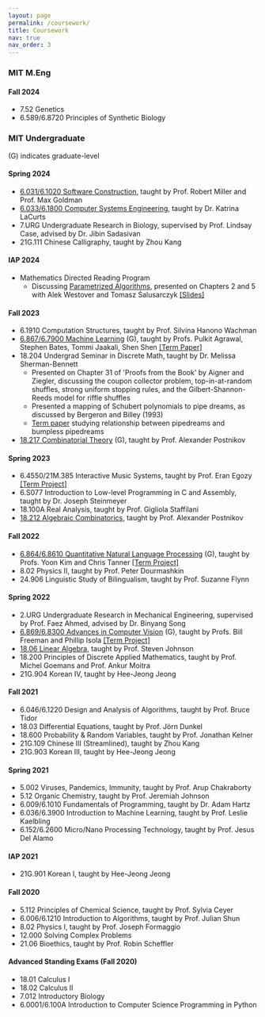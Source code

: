 ```yaml
---
layout: page
permalink: /coursework/
title: Coursework
nav: true
nav_order: 3
---
```


### MIT M.Eng
#### Fall 2024
* 7.52 Genetics
* 6.589/6.8720 Principles of Synthetic Biology

### MIT Undergraduate
(G) indicates graduate-level
#### Spring 2024
* [6.031/6.1020 Software Construction](https://web.mit.edu/6.102/www/sp24/), taught by Prof. Robert Miller and Prof. Max Goldman
* [6.033/6.1800 Computer Systems Engineering](https://web.mit.edu/6.1800/www/), taught by Dr. Katrina LaCurts
* 7.URG Undergraduate Research in Biology, supervised by Prof. Lindsay Case, advised by Dr. Jibin Sadasivan
* 21G.111 Chinese Calligraphy, taught by Zhou Kang

#### IAP 2024
* Mathematics Directed Reading Program
  * Discussing [Parametrized Algorithms](https://books.google.com/books/about/Parameterized_Algorithms.html?id=Frg0CgAAQBAJ&source=kp_book_description), presented on Chapters 2 and 5 with Alek Westover and Tomasz &#x015A;alusarczyk [\[Slides\]](https://saqzhao.github.io/assets/pdf/DRP_2024_Presentation.pdf)

#### Fall 2023
* 6.1910 Computation Structures, taught by Prof. Silvina Hanono Wachman
* [6.867/6.7900 Machine Learning](https://gradml.mit.edu/) (G), taught by Profs. Pulkit Agrawal, Stephen Bates, Tommi Jaakali, Shen Shen [\[Term Paper\]](https://saqzhao.github.io/assets/pdf/6_7900_Term_Paper.pdf)
* 18.204 Undergrad Seminar in Discrete Math, taught by Dr. Melissa Sherman-Bennett
  * Presented on Chapter 31 of 'Proofs from the Book' by Aigner and Ziegler, discussing the coupon collector problem, top-in-at-random shuffles, strong uniform stopping rules, and the Gilbert-Shannon-Reeds model for riffle shuffles
  * Presented a mapping of Schubert polynomials to pipe dreams, as discussed by Bergeron and Billey (1993) 
  * [Term paper](https://saqzhao.github.io/assets/pdf/18_204_Term_Paper.pdf) studying relationship between pipedreams and bumpless pipedreams
* [18.217 Combinatorial Theory](https://math.mit.edu/~apost/courses/18.217/) (G), taught by Prof. Alexander Postnikov

#### Spring 2023
* 6.4550/21M.385 Interactive Music Systems, taught by Prof. Eran Egozy [\[Term Project\]](https://github.com/saqzhao/Mirror-of-21m.385)
* 6.S077 Introduction to Low-level Programming in C and Assembly, taught by Dr. Joseph Steinmeyer
* 18.100A Real Analysis, taught by Prof. Gigliola Staffilani
* [18.212 Algebraic Combinatorics](https://math.mit.edu/~apost/courses/18.212_2023/), taught by Prof. Alexander Postnikov

#### Fall 2022
* [6.864/6.8610 Quantitative Natural Language Processing](https://mit-6861.github.io/) (G), taught by Profs. Yoon Kim and Chris Tanner [\[Term Project\]](https://github.com/saqzhao/Mirror-of-6.8610)
* 8.02 Physics II, taught by Prof. Peter Dourmashkin
* 24.906 Linguistic Study of Bilingualism, taught by Prof. Suzanne Flynn

#### Spring 2022
* 2.URG Undergraduate Research in Mechanical Engineering, supervised by Prof. Faez Ahmed, advised by Dr. Binyang Song
* [6.869/6.8300 Advances in Computer Vision](http://6.869.csail.mit.edu/sp22/index.html) (G), taught by Profs. Bill Freeman and Phillip Isola [\[Term Project\]](https://github.com/emilyzfliu/vis-sounds)
* [18.06 Linear Algebra](https://github.com/mitmath/1806/tree/spring22), taught by Prof. Steven Johnson
* 18.200 Principles of Discrete Applied Mathematics, taught by Prof. Michel Goemans and Prof. Ankur Moitra
* 21G.904 Korean IV, taught by Hee-Jeong Jeong

#### Fall 2021
* 6.046/6.1220 Design and Analysis of Algorithms, taught by Prof. Bruce Tidor
* 18.03 Differential Equations, taught by Prof. Jörn Dunkel
* 18.600 Probability & Random Variables, taught by Prof. Jonathan Kelner
* 21G.109 Chinese III (Streamlined), taught by Zhou Kang
* 21G.903 Korean III, taught by Hee-Jeong Jeong

#### Spring 2021
* 5.002 Viruses, Pandemics, Immunity, taught by Prof. Arup Chakraborty
* 5.12 Organic Chemistry, taught by Prof. Jeremiah Johnson
* 6.009/6.1010 Fundamentals of Programming, taught by Dr. Adam Hartz
* 6.036/6.3900 Introduction to Machine Learning, taught by Prof. Leslie Kaelbling
* 6.152/6.2600 Micro/Nano Processing Technology, taught by Prof. Jesus Del Alamo

#### IAP 2021
* 21G.901 Korean I, taught by Hee-Jeong Jeong

#### Fall 2020
* 5.112 Principles of Chemical Science, taught by Prof. Sylvia Ceyer
* 6.006/6.1210 Introduction to Algorithms, taught by Prof. Julian Shun
* 8.02 Physics I, taught by Prof. Joseph Formaggio
* 12.000 Solving Complex Problems
* 21.06 Bioethics, taught by Prof. Robin Scheffler

#### Advanced Standing Exams (Fall 2020)
* 18.01 Calculus I
* 18.02 Calculus II
* 7.012 Introductory Biology
* 6.0001/6.100A Introduction to Computer Science Programming in Python
